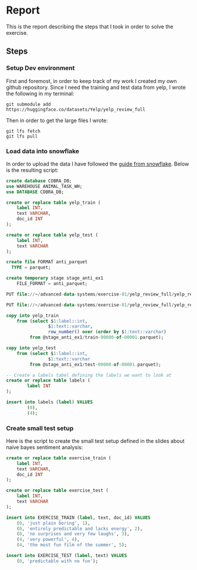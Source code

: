 # Report

This is the report describing the steps that I took in order to solve the exercise.

## Steps

### Setup Dev environment
First and foremost, in order to keep track of my work I created my own github repository. Since I need the training and test data from yelp, I wrote the following in my terminal:
```
git submodule add https://huggingface.co/datasets/Yelp/yelp_review_full 
```

Then in order to get the large files I wrote:
```
git lfs fetch
git lfs pull
```

### Load data into snowflake

In order to upload the data I have followed the [guide from snowflake](https://docs.snowflake.com/en/user-guide/tutorials/script-data-load-transform-parquet#prerequisites).
Below is the resulting script:


```sql
create database COBRA_DB;
use WAREHOUSE ANIMAL_TASK_WH;
use DATABASE COBRA_DB;

create or replace table yelp_train (
    label INT,
    text VARCHAR,
    doc_id INT
);

create or replace table yelp_test (
    label INT,
    text VARCHAR
);

create file FORMAT anti_parquet
  TYPE = parquet;

create temporary stage stage_anti_ex1
    FILE_FORMAT = anti_parquet;

PUT file://~/advanced-data-systems/exercise-01/yelp_review_full/yelp_review_full/train-00000-of-00001.parquet @stage_anti_ex1;

PUT file://~/advanced-data-systems/exercise-01/yelp_review_full/yelp_review_full/test-00000-of-00001.parquet @stage_anti_ex1;

copy into yelp_train
    from (select $1:label::int,
                $1:text::varchar,
                row_number() over (order by $1:text::varchar)
         from @stage_anti_ex1/train-00000-of-00001.parquet);

copy into yelp_test
    from (select $1:label::int,
                $1:text::varchar
         from @stage_anti_ex1/test-00000-of-00001.parquet);

-- Create a labels tabel defining the labels we want to look at
create or replace table labels (
        label INT
);

insert into labels (label) VALUES
        (0),
        (4);
```

### Create small test setup

Here is the script to create the small test setup defined in the slides about naive bayes sentiment analysis:

```sql
create or replace table exercise_train (
    label INT,
    text VARCHAR,
    doc_id INT
);

create or replace table exercise_test (
    label INT,
    text VARCHAR
);

insert into EXERCISE_TRAIN (label, text, doc_id) VALUES
    (0, 'just plain boring', 1),
    (0, 'entirely predictable and lacks energy', 2),
    (0, 'no surprises and very few laughs', 3),
    (4, 'very powerful', 4),
    (4, 'the most fun film of the summer', 5);

insert into EXERCISE_TEST (label, text) VALUES
    (0, 'predictable with no fun');
```

